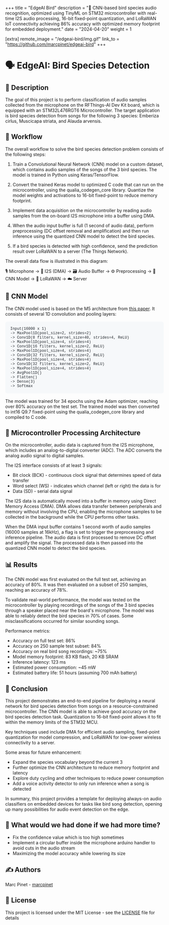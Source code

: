 +++
title = "EdgeAI Bird"
description = "📡 CNN-based bird species audio recognition, optimized using TinyML on STM32 microcontroller with real-time I2S audio processing, 16-bit fixed-point quantization, and LoRaWAN IoT connectivity achieving 86% accuracy with optimized memory footprint for embedded deployment."
date = "2024-04-20"
weight = 1

[extra]
remote_image = "/edgeai-bird/img.gif"
link_to = "https://github.com/marcpinet/edgeai-bird"
+++

<style>
/* GitHub Alert Styles */
.github-alert {
    border-radius: 6px;
    margin: 16px 0;
    padding: 12px 16px;
    border-left: 4px solid;
}

.github-alert-note {
    background-color: #ddf4ff;
    border-color: #0969da;
}

.github-alert-tip {
    background-color: #dcfce7;
    border-color: #1a7f37;
}

.github-alert-important {
    background-color: #f3e8ff;
    border-color: #8250df;
}

.github-alert-warning {
    background-color: #fff8dc;
    border-color: #d1242f;
}

.github-alert-caution {
    background-color: #ffebee;
    border-color: #d1242f;
}

/* Table Wrapper */
.table-wrapper {
    overflow-x: auto;
    margin: 16px 0;
}

.table-wrapper table {
    width: 100%;
    border-collapse: collapse;
}

.table-wrapper th,
.table-wrapper td {
    border: 1px solid #d1d5da;
    padding: 8px 12px;
    text-align: left;
}

.table-wrapper th {
    font-weight: 600;
}

/* Video Styles */
video {
    max-width: 100%;
    height: auto;
    border-radius: 6px;
    margin: 16px 0;
}

/* Code Block Styles */
pre {
    background-color: #f6f8fa;
    border-radius: 6px;
    padding: 16px;
    overflow-x: auto;
    margin: 16px 0;
}

code {
    background-color: #f6f8fa;
    padding: 2px 4px;
    border-radius: 3px;
    font-family: 'SFMono-Regular', 'Monaco', 'Inconsolata', 'Liberation Mono', 'Consolas', monospace;
    font-size: 85%;
    color: #24292f;
}

pre code {
    background-color: transparent;
    padding: 0;
}

/* Dark mode support for inline code */
@media (prefers-color-scheme: dark) {
    pre {
        background-color: #161b22;
        color: #f0f6fc;
    }
    
    code {
        background-color: #21262d;
        color: #f0f6fc;
    }
    
    pre code {
        background-color: transparent;
        color: inherit;
    }
}
</style>

# 🗣️ EdgeAI: Bird Species Detection

## 📝 Description

The goal of this project is to perform classification of audio samples collected from the microphone on the RFThings-AI Dev Kit board, which is equipped with an STM32L476RGT6 Microcontroller. The target application is bird species detection from songs for the following 3 species: Emberiza cirlus, Muscicapa striata, and Alauda arvensis.

## 🔄 Workflow

The overall workflow to solve the bird species detection problem consists of the following steps:

1. Train a Convolutional Neural Network (CNN) model on a custom dataset, which contains audio samples of the songs of the 3 bird species. The model is trained in Python using Keras/TensorFlow.

2. Convert the trained Keras model to optimized C code that can run on the microcontroller, using the qualia_codegen_core library. Quantize the model weights and activations to 16-bit fixed-point to reduce memory footprint.

3. Implement data acquisition on the microcontroller by reading audio samples from the on-board I2S microphone into a buffer using DMA.

4. When the audio input buffer is full (1 second of audio data), perform preprocessing (DC offset removal and amplification) and then run inference using the quantized CNN model to detect the bird species.

5. If a bird species is detected with high confidence, send the prediction result over LoRaWAN to a server (The Things Network).

The overall data flow is illustrated in this diagram:

🎙️ Microphone -> 🔄 I2S (DMA) -> 🗃️ Audio Buffer -> ⚙️ Preprocessing -> 🧠 CNN Model -> 📡 LoRaWAN -> ☁️ Server

## 🧠 CNN Model

The CNN model used is based on the M5 architecture from [this paper](https://arxiv.org/pdf/1610.00087.pdf). It consists of several 1D convolution and pooling layers:

```
Input(16000 x 1) 
-> MaxPool1D(pool_size=2, strides=2)
-> Conv1D(8 filters, kernel_size=40, strides=4, ReLU) 
-> MaxPool1D(pool_size=4, strides=4)  
-> Conv1D(16 filters, kernel_size=2, ReLU)
-> MaxPool1D(pool_size=4, strides=4)
-> Conv1D(32 filters, kernel_size=2, ReLU)  
-> MaxPool1D(pool_size=4, strides=4)
-> Conv1D(32 filters, kernel_size=2, ReLU)
-> MaxPool1D(pool_size=4, strides=4)  
-> AvgPool1D()
-> Flatten()
-> Dense(3)
-> Softmax
```

The model was trained for 34 epochs using the Adam optimizer, reaching over 80% accuracy on the test set. The trained model was then converted to int16 Q9.7 fixed-point using the qualia_codegen_core library and compiled to C code.

## 🔌 Microcontroller Processing Architecture

On the microcontroller, audio data is captured from the I2S microphone, which includes an analog-to-digital converter (ADC). The ADC converts the analog audio signal to digital samples.

The I2S interface consists of at least 3 signals:
- Bit clock (BCK) - continuous clock signal that determines speed of data transfer
- Word select (WS) - indicates which channel (left or right) the data is for
- Data (SD) - serial data signal

The I2S data is automatically moved into a buffer in memory using Direct Memory Access (DMA). DMA allows data transfer between peripherals and memory without involving the CPU, enabling the microphone samples to be collected in the background while the CPU performs other tasks.

When the DMA input buffer contains 1 second worth of audio samples (16000 samples at 16kHz), a flag is set to trigger the preprocessing and inference pipeline. The audio data is first processed to remove DC offset and amplify the signal. The processed data is then passed into the quantized CNN model to detect the bird species.

## 📊 Results

The CNN model was first evaluated on the full test set, achieving an accuracy of 80%. It was then evaluated on a subset of 250 samples, reaching an accuracy of 78%.

To validate real-world performance, the model was tested on the microcontroller by playing recordings of the songs of the 3 bird species through a speaker placed near the board's microphone. The model was able to reliably detect the bird species in 70% of cases. Some misclassifications occurred for similar sounding songs.

Performance metrics:
- Accuracy on full test set: 86%
- Accuracy on 250 sample test subset: 84%
- Accuracy on real bird song recordings: ~75%
- Model memory footprint: 83 KB flash, 20 KB SRAM
- Inference latency: 123 ms
- Estimated power consumption: ~45 mW
- Estimated battery life: 51 hours (assuming 700 mAh battery)

## 🎯 Conclusion

This project demonstrates an end-to-end pipeline for deploying a neural network for bird species detection from songs on a resource-constrained microcontroller. The CNN model is able to achieve good accuracy on the bird species detection task. Quantization to 16-bit fixed-point allows it to fit within the memory limits of the STM32 MCU.

Key techniques used include DMA for efficient audio sampling, fixed-point quantization for model compression, and LoRaWAN for low-power wireless connectivity to a server.

Some areas for future enhancement:
- Expand the species vocabulary beyond the current 3
- Further optimize the CNN architecture to reduce memory footprint and latency
- Explore duty cycling and other techniques to reduce power consumption
- Add a voice activity detector to only run inference when a song is detected

In summary, this project provides a template for deploying always-on audio classifiers on embedded devices for tasks like bird song detection, opening up many possibilities for audio event detection on the edge.

## 🔮 What would we had done if we had more time?

- Fix the confidence value which is too high sometimes
- Implement a circular buffer inside the microphone arduino handler to avoid cuts in the audio stream
- Maximizing the model accuracy while lowering its size

## ✍️ Authors

Marc Pinet - [marcpinet](https://github.com/marcpinet/)<br>

## 📃 License

This project is licensed under the MIT License - see the [LICENSE](https://github.com/marcpinet/edgeai-bird/tree/main/LICENSE) file for details